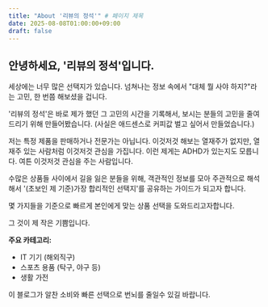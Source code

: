 ```yaml
---
title: "About '리뷰의 정석'" # 페이지 제목
date: 2025-08-08T01:00:00+09:00
draft: false
---
```


## 안녕하세요, '리뷰의 정석'입니다.

세상에는 너무 많은 선택지가 있습니다. 
넘쳐나는 정보 속에서 "대체 뭘 사야 하지?"라는 고민, 한 번쯤 해보셨을 겁니다.

'리뷰의 정석'은 바로 제가 했던 그 고민의 시간을 기록해서, 보시는 분들의 고민을 줄여드리기 위해 만들어봤습니다. (사실은 애드센스로 커피값 벌고 싶어서 만들었습니다.)

저는 특정 제품을 판매하거나 전문가는 아닙니다. 
이것저것 해보는 열재주가 없지만, 열재주 있는 사람처럼 이것저것 관심을 가집니다.
이런 제게는 ADHD가 있는지도 모릅니다. 여튼 이것저것 관심을 주는 사람입니다. 

수많은 상품들 사이에서 길을 잃은 분들을 위해, 
객관적인 정보를 모아 주관적으로 해석해서 '(초보인 제 기준)가장 합리적인 선택지'를 공유하는 가이드가 되고자 합니다.

몇 가지들을 기준으로 빠르게 본인에게 맞는 상품 선택을 도와드리고자합니다.

그 것이 제 작은 기쁨입니다.

**주요 카테고리:**
- IT 기기 (해외직구)
- 스포츠 용품 (탁구, 야구 등)
- 생활 가전

이 블로그가 알찬 소비와 빠른 선택으로 번뇌를 줄일수 있길 바랍니다. 